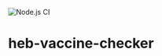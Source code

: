 ![Node.js CI](https://github.com/jameskip/heb-vaccine-checker/workflows/Node.js%20CI/badge.svg)

# heb-vaccine-checker
